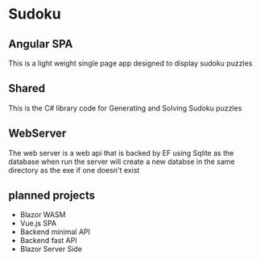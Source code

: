 # Sudoku

## Angular SPA
This is a light weight single page app designed to display sudoku puzzles

## Shared
This is the C# library code for Generating and Solving Sudoku puzzles

## WebServer
The web server is a web api that is backed by EF using Sqlite as the database
when run the server will create a new databse in the same directory as the exe if one doesn't exist

## planned projects
- Blazor WASM
- Vue.js SPA
- Backend minimal API
- Backend fast API
- Blazor Server Side
